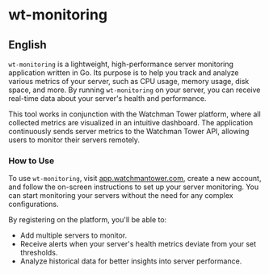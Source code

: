 # wt-monitoring

## English

`wt-monitoring` is a lightweight, high-performance server monitoring application written in Go. Its purpose is to help you track and analyze various metrics of your server, such as CPU usage, memory usage, disk space, and more. By running `wt-monitoring` on your server, you can receive real-time data about your server's health and performance.

This tool works in conjunction with the Watchman Tower platform, where all collected metrics are visualized in an intuitive dashboard. The application continuously sends server metrics to the Watchman Tower API, allowing users to monitor their servers remotely.

### How to Use

To use `wt-monitoring`, visit [app.watchmantower.com](https://app.watchmantower.com), create a new account, and follow the on-screen instructions to set up your server monitoring. You can start monitoring your servers without the need for any complex configurations.

By registering on the platform, you'll be able to:
- Add multiple servers to monitor.
- Receive alerts when your server's health metrics deviate from your set thresholds.
- Analyze historical data for better insights into server performance.
